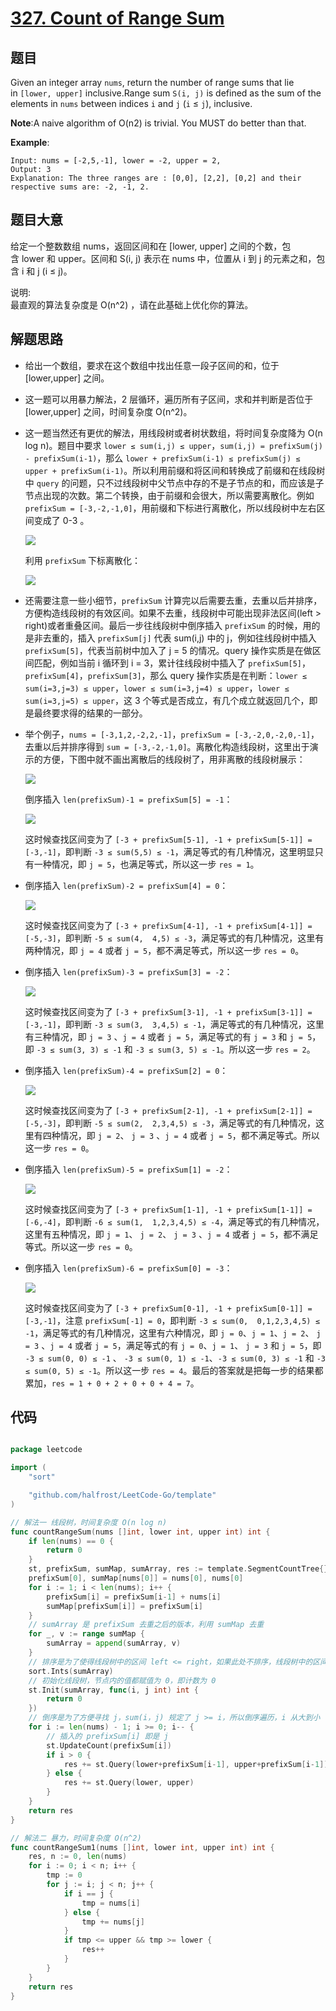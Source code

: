 # [327. Count of Range Sum](https://leetcode.com/problems/count-of-range-sum/)


## 题目

Given an integer array `nums`, return the number of range sums that lie in `[lower, upper]` inclusive.Range sum `S(i, j)` is defined as the sum of the elements in `nums` between indices `i` and `j` (`i` ≤ `j`), inclusive.

**Note**:A naive algorithm of O(n2) is trivial. You MUST do better than that.

**Example**:

    Input: nums = [-2,5,-1], lower = -2, upper = 2,
    Output: 3 
    Explanation: The three ranges are : [0,0], [2,2], [0,2] and their respective sums are: -2, -1, 2.


## 题目大意


给定一个整数数组 nums，返回区间和在 [lower, upper] 之间的个数，包含 lower 和 upper。区间和 S(i, j) 表示在 nums 中，位置从 i 到 j 的元素之和，包含 i 和 j (i ≤ j)。

说明:   
最直观的算法复杂度是 O(n^2) ，请在此基础上优化你的算法。


## 解题思路

- 给出一个数组，要求在这个数组中找出任意一段子区间的和，位于 [lower,upper] 之间。
- 这一题可以用暴力解法，2 层循环，遍历所有子区间，求和并判断是否位于 [lower,upper] 之间，时间复杂度 O(n^2)。
- 这一题当然还有更优的解法，用线段树或者树状数组，将时间复杂度降为 O(n log n)。题目中要求 `lower ≤ sum(i,j) ≤ upper`，`sum(i,j) = prefixSum(j) - prefixSum(i-1)`，那么 `lower + prefixSum(i-1) ≤ prefixSum(j) ≤ upper + prefixSum(i-1)`。所以利用前缀和将区间和转换成了前缀和在线段树中 `query` 的问题，只不过线段树中父节点中存的不是子节点的和，而应该是子节点出现的次数。第二个转换，由于前缀和会很大，所以需要离散化。例如 `prefixSum = [-3,-2,-1,0]`，用前缀和下标进行离散化，所以线段树中左右区间变成了 0-3 。

    ![](https://img.halfrost.com/Leetcode/leetcode_327_0.png)

    利用 `prefixSum` 下标离散化：

    ![](https://img.halfrost.com/Leetcode/leetcode_327_1.png)

- 还需要注意一些小细节，`prefixSum` 计算完以后需要去重，去重以后并排序，方便构造线段树的有效区间。如果不去重，线段树中可能出现非法区间(left > right)或者重叠区间。最后一步往线段树中倒序插入 `prefixSum` 的时候，用的是非去重的，插入 `prefixSum[j]` 代表 sum(i,j) 中的 j，例如往线段树中插入 `prefixSum[5]`，代表当前树中加入了 j = 5 的情况。query 操作实质是在做区间匹配，例如当前 i 循环到 i = 3，累计往线段树中插入了 `prefixSum[5]`，`prefixSum[4]`，`prefixSum[3]`，那么 query 操作实质是在判断：`lower ≤ sum(i=3,j=3) ≤ upper`，`lower ≤ sum(i=3,j=4) ≤ upper`，`lower ≤ sum(i=3,j=5) ≤ upper`，这 3 个等式是否成立，有几个成立就返回几个，即是最终要求得的结果的一部分。
- 举个例子，`nums = [-3,1,2,-2,2,-1]`，`prefixSum = [-3,-2,0,-2,0,-1]`，去重以后并排序得到 `sum = [-3,-2,-1,0]`。离散化构造线段树，这里出于演示的方便，下图中就不画出离散后的线段树了，用非离散的线段树展示：

    ![](https://img.halfrost.com/Leetcode/leetcode_327_2_.png)

    倒序插入 `len(prefixSum)-1 = prefixSum[5] = -1`：

    ![](https://img.halfrost.com/Leetcode/leetcode_327_3_.png)

    这时候查找区间变为了 `[-3 + prefixSum[5-1], -1 + prefixSum[5-1]] = [-3,-1]`，即判断 `-3 ≤ sum(5,5) ≤ -1`，满足等式的有几种情况，这里明显只有一种情况，即 `j = 5`，也满足等式，所以这一步 `res = 1`。

- 倒序插入 `len(prefixSum)-2 = prefixSum[4] = 0`：

    ![](https://img.halfrost.com/Leetcode/leetcode_327_4_.png)

    这时候查找区间变为了 `[-3 + prefixSum[4-1], -1 + prefixSum[4-1]] = [-5,-3]`，即判断 `-5 ≤ sum(4,  4,5) ≤ -3`，满足等式的有几种情况，这里有两种情况，即 `j = 4` 或者 `j = 5`，都不满足等式，所以这一步 `res = 0`。

- 倒序插入 `len(prefixSum)-3 = prefixSum[3] = -2`：

    ![](https://img.halfrost.com/Leetcode/leetcode_327_5_.png)

    这时候查找区间变为了 `[-3 + prefixSum[3-1], -1 + prefixSum[3-1]] = [-3,-1]`，即判断 `-3 ≤ sum(3,  3,4,5) ≤ -1`，满足等式的有几种情况，这里有三种情况，即 `j = 3` 、`j = 4` 或者 `j = 5`，满足等式的有 `j = 3` 和 `j = 5`，即 `-3 ≤ sum(3, 3) ≤ -1` 和 `-3 ≤ sum(3, 5) ≤ -1`。所以这一步 `res = 2`。

- 倒序插入 `len(prefixSum)-4 = prefixSum[2] = 0`：

    ![](https://img.halfrost.com/Leetcode/leetcode_327_6_.png)

    这时候查找区间变为了 `[-3 + prefixSum[2-1], -1 + prefixSum[2-1]] = [-5,-3]`，即判断 `-5 ≤ sum(2,  2,3,4,5) ≤ -3`，满足等式的有几种情况，这里有四种情况，即 `j = 2`、 `j = 3` 、`j = 4` 或者 `j = 5`，都不满足等式。所以这一步 `res = 0`。

- 倒序插入 `len(prefixSum)-5 = prefixSum[1] = -2`：

    ![](https://img.halfrost.com/Leetcode/leetcode_327_7_.png)

    这时候查找区间变为了 `[-3 + prefixSum[1-1], -1 + prefixSum[1-1]] = [-6,-4]`，即判断 `-6 ≤ sum(1,  1,2,3,4,5) ≤ -4`，满足等式的有几种情况，这里有五种情况，即 `j = 1`、 `j = 2`、 `j = 3` 、`j = 4` 或者 `j = 5`，都不满足等式。所以这一步 `res = 0`。

- 倒序插入 `len(prefixSum)-6 = prefixSum[0] = -3`：

    ![](https://img.halfrost.com/Leetcode/leetcode_327_8_.png)

    这时候查找区间变为了 `[-3 + prefixSum[0-1], -1 + prefixSum[0-1]] = [-3,-1]`，注意 `prefixSum[-1] = 0`，即判断 `-3 ≤ sum(0,  0,1,2,3,4,5) ≤ -1`，满足等式的有几种情况，这里有六种情况，即 `j = 0`、`j = 1`、`j = 2`、 `j = 3` 、`j = 4` 或者 `j = 5`，满足等式的有 `j = 0`、`j = 1`、 `j = 3` 和 `j = 5`，即 `-3 ≤ sum(0, 0) ≤ -1` 、 `-3 ≤ sum(0, 1) ≤ -1`、`-3 ≤ sum(0, 3) ≤ -1` 和 `-3 ≤ sum(0, 5) ≤ -1`。所以这一步 `res = 4`。最后的答案就是把每一步的结果都累加，`res = 1 + 0 + 2 + 0 + 0 + 4 = 7`。


## 代码

```go

package leetcode

import (
	"sort"

	"github.com/halfrost/LeetCode-Go/template"
)

// 解法一 线段树，时间复杂度 O(n log n)
func countRangeSum(nums []int, lower int, upper int) int {
	if len(nums) == 0 {
		return 0
	}
	st, prefixSum, sumMap, sumArray, res := template.SegmentCountTree{}, make([]int, len(nums)), make(map[int]int, 0), []int{}, 0
	prefixSum[0], sumMap[nums[0]] = nums[0], nums[0]
	for i := 1; i < len(nums); i++ {
		prefixSum[i] = prefixSum[i-1] + nums[i]
		sumMap[prefixSum[i]] = prefixSum[i]
	}
	// sumArray 是 prefixSum 去重之后的版本，利用 sumMap 去重
	for _, v := range sumMap {
		sumArray = append(sumArray, v)
	}
	// 排序是为了使得线段树中的区间 left <= right，如果此处不排序，线段树中的区间有很多不合法。
	sort.Ints(sumArray)
	// 初始化线段树，节点内的值都赋值为 0，即计数为 0
	st.Init(sumArray, func(i, j int) int {
		return 0
	})
	// 倒序是为了方便寻找 j，sum(i，j) 规定了 j >= i，所以倒序遍历，i 从大到小
	for i := len(nums) - 1; i >= 0; i-- {
		// 插入的 prefixSum[i] 即是 j
		st.UpdateCount(prefixSum[i])
		if i > 0 {
			res += st.Query(lower+prefixSum[i-1], upper+prefixSum[i-1])
		} else {
			res += st.Query(lower, upper)
		}
	}
	return res
}

// 解法二 暴力，时间复杂度 O(n^2)
func countRangeSum1(nums []int, lower int, upper int) int {
	res, n := 0, len(nums)
	for i := 0; i < n; i++ {
		tmp := 0
		for j := i; j < n; j++ {
			if i == j {
				tmp = nums[i]
			} else {
				tmp += nums[j]
			}
			if tmp <= upper && tmp >= lower {
				res++
			}
		}
	}
	return res
}

```